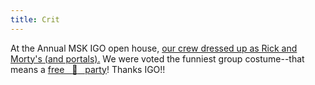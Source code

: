 ```yaml
---
title: Crit
---
```


At the Annual MSK IGO open house, [our crew dressed up as Rick and Morty's (and portals).](https://x.com/CalebLareau/status/1852019342650617930)
We were voted the funniest group costume--that means a [free  &nbsp; :pizza:  &nbsp; party](https://www.reddit.com/r/rickandmorty/comments/22iese/one_large_person_with_extra_people_please/)! 
Thanks IGO!! 
